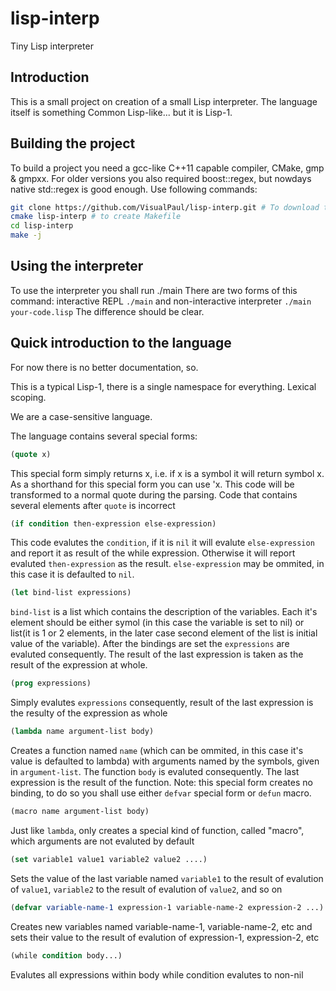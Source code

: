 lisp-interp
===========

Tiny Lisp interpreter

Introduction
------------

This is a small project on creation of a small Lisp interpreter. The language itself is something Common Lisp-like... but it is Lisp-1.

Building the project
--------------------

To build a project you need a gcc-like C++11 capable compiler, CMake, gmp & gmpxx. For older versions you also required boost::regex, but nowdays native std::regex is good enough.
Use following commands:
```sh
git clone https://github.com/VisualPaul/lisp-interp.git # To download the source code
cmake lisp-interp # to create Makefile
cd lisp-interp
make -j
```

Using the interpreter
---------------------

To use the interpreter you shall run ./main
There are two forms of this command: interactive REPL `./main` and non-interactive interpreter `./main your-code.lisp`
The difference should be clear.

Quick introduction to the language
----------------------------------

For now there is no better documentation, so.

This is a typical Lisp-1, there is a single namespace for everything. Lexical scoping.

We are a case-sensitive language.

The language contains several special forms:
```lisp
(quote x)
```
This special form simply returns x, i.e. if x is a symbol it will return symbol x. As a shorthand for this special form you can use 'x.
This code will be transformed to a normal quote during the parsing. Code that contains several elements after `quote` is incorrect
```lisp
(if condition then-expression else-expression)
```
This code evalutes the `condition`, if it is `nil` it will evalute `else-expression` and report it as result of the while expression.
Otherwise it will report evaluted `then-expression` as the result. `else-expression` may be ommited, in this case it is defaulted to `nil`.
```lisp
(let bind-list expressions)
```
`bind-list` is a list which contains the description of the variables. Each it's element should be either symol (in this case the variable is set to nil)
or list(it is 1 or 2 elements, in the later case second element of the list is initial value of the variable).
After the bindings are set the `expressions` are evaluted consequently. The result of the last expression is taken as the result of the expression at whole.
```lisp
(prog expressions)
```
Simply evalutes `expressions` consequently, result of the last expression is the resulty of the expression as whole
```lisp
(lambda name argument-list body)
```
Creates a function named `name` (which can be ommited, in this case it's value is defaulted to lambda) with arguments named by the symbols, given in `argument-list`.
The function `body` is evaluted consequently. The last expression is the result of the function. Note: this special form creates no binding,
to do so you shall use either `defvar` special form or `defun` macro.
```lisp
(macro name argument-list body)
```
Just like `lambda`, only creates a special kind of function, called "macro", which arguments are not evaluted by default
```lisp
(set variable1 value1 variable2 value2 ....)
```
Sets the value of the last variable named `variable1` to the result of evalution of `value1`, `variable2` to the result of evalution of `value2`, and so on
```lisp
(defvar variable-name-1 expression-1 variable-name-2 expression-2 ...)
```
Creates new variables named variable-name-1, variable-name-2, etc and sets their value to the result of evalution of expression-1, expression-2, etc
```lisp
(while condition body...)
```
Evalutes all expressions within body while condition evalutes to non-nil
